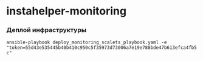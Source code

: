 # instahelper-monitoring

### Деплой инфраструктуры
`ansible-playbook deploy_monitoring_scalets_playbook.yaml -e "token=55d43e535445b40b410c950c5f35973d73006a7e19e788bde47b613efca4fb5c"`